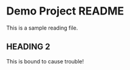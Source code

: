 # Demo Project README

This is a sample reading file.

## HEADING 2

This is bound to cause trouble!